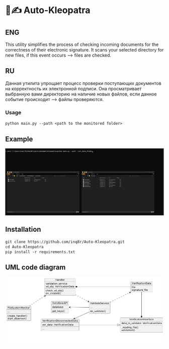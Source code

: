 # 🔐✍️ Auto-Kleopatra

## ENG
This utility simplifies the process of checking incoming documents for the correctness of their electronic signature. It scans your selected directory for new files, if this event occurs --> files are checked.

## RU
Данная утилита упрощает процесс проверки поступающих документов на корректность их электронной подписи. Она просматривает выбранную вами директорию на наличие новых файлов, если данное событие происходит --> файлы проверяются.

### Usage
```
python main.py --path <path to the monitored folder>
```

## Example
![gif](examples/Example_of_work.gif)

## Installation
```
git clone https://github.com/inq8r/Auto-Kleopatra.git
cd Auto-Kleopatra
pip install -r requirements.txt
```

## UML code diagram
![uml](CodeUML.png)
